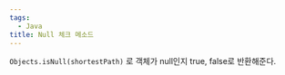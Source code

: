 ```yaml
---
tags:
  - Java
title: Null 체크 메소드
---
```


`Objects.isNull(shortestPath)` 로 객체가 null인지 true, false로 반환해준다.

